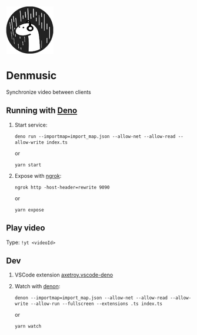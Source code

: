![](https://raw.githubusercontent.com/jlaloi/denmusic/master/public/favicon.png)

# Denmusic

Synchronize video between clients

## Running with [Deno](https://deno.land)

1. Start service:

   ```
   deno run --importmap=import_map.json --allow-net --allow-read --allow-write index.ts
   ```

   or

   ```
   yarn start
   ```

2. Expose with [ngrok](https://ngrok.com/):

   ```
   ngrok http -host-header=rewrite 9090
   ```

   or

   ```
   yarn expose
   ```

## Play video

Type: `!yt <videoId>`

## Dev

1.  VSCode extension [axetroy.vscode-deno](https://marketplace.visualstudio.com/items?itemName=axetroy.vscode-deno)

2.  Watch with [denon](https://deno.land/x/denon/):

    ```
    denon --importmap=import_map.json --allow-net --allow-read --allow-write --allow-run --fullscreen --extensions .ts index.ts
    ```

    or

    ```
    yarn watch
    ```
